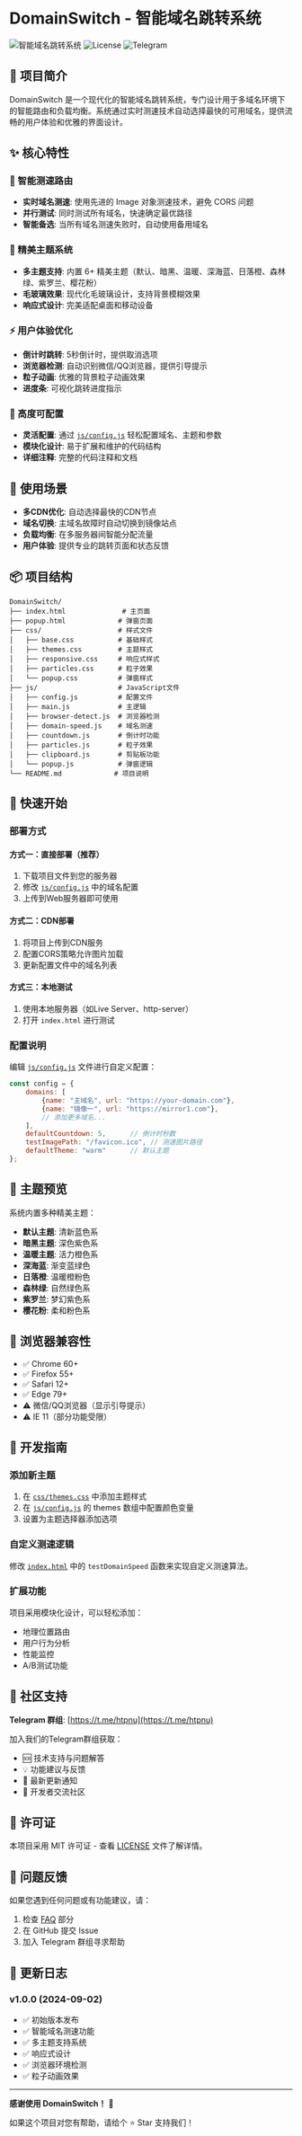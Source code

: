 # DomainSwitch - 智能域名跳转系统

![智能域名跳转系统](https://img.shields.io/badge/Version-1.0.0-blue.svg)
![License](https://img.shields.io/badge/License-MIT-green.svg)
![Telegram](https://img.shields.io/badge/Telegram-Group-blue.svg)

## 🌟 项目简介

DomainSwitch 是一个现代化的智能域名跳转系统，专门设计用于多域名环境下的智能路由和负载均衡。系统通过实时测速技术自动选择最快的可用域名，提供流畅的用户体验和优雅的界面设计。

## ✨ 核心特性

### 🚀 智能测速路由
- **实时域名测速**: 使用先进的 Image 对象测速技术，避免 CORS 问题
- **并行测试**: 同时测试所有域名，快速确定最优路径
- **智能备选**: 当所有域名测速失败时，自动使用备用域名

### 🎨 精美主题系统
- **多主题支持**: 内置 6+ 精美主题（默认、暗黑、温暖、深海蓝、日落橙、森林绿、紫罗兰、樱花粉）
- **毛玻璃效果**: 现代化毛玻璃设计，支持背景模糊效果
- **响应式设计**: 完美适配桌面和移动设备

### ⚡ 用户体验优化
- **倒计时跳转**: 5秒倒计时，提供取消选项
- **浏览器检测**: 自动识别微信/QQ浏览器，提供引导提示
- **粒子动画**: 优雅的背景粒子动画效果
- **进度条**: 可视化跳转进度指示

### 🔧 高度可配置
- **灵活配置**: 通过 [`js/config.js`](js/config.js:1) 轻松配置域名、主题和参数
- **模块化设计**: 易于扩展和维护的代码结构
- **详细注释**: 完整的代码注释和文档

## 🎯 使用场景

- **多CDN优化**: 自动选择最快的CDN节点
- **域名切换**: 主域名故障时自动切换到镜像站点
- **负载均衡**: 在多服务器间智能分配流量
- **用户体验**: 提供专业的跳转页面和状态反馈

## 📦 项目结构

```
DomainSwitch/
├── index.html              # 主页面
├── popup.html             # 弹窗页面
├── css/                   # 样式文件
│   ├── base.css           # 基础样式
│   ├── themes.css         # 主题样式
│   ├── responsive.css     # 响应式样式
│   ├── particles.css      # 粒子效果
│   └── popup.css          # 弹窗样式
├── js/                    # JavaScript文件
│   ├── config.js          # 配置文件
│   ├── main.js            # 主逻辑
│   ├── browser-detect.js  # 浏览器检测
│   ├── domain-speed.js    # 域名测速
│   ├── countdown.js       # 倒计时功能
│   ├── particles.js       # 粒子效果
│   ├── clipboard.js       # 剪贴板功能
│   └── popup.js           # 弹窗逻辑
└── README.md             # 项目说明
```

## 🚀 快速开始

### 部署方式

#### 方式一：直接部署（推荐）
1. 下载项目文件到您的服务器
2. 修改 [`js/config.js`](js/config.js:18) 中的域名配置
3. 上传到Web服务器即可使用

#### 方式二：CDN部署
1. 将项目上传到CDN服务
2. 配置CORS策略允许图片加载
3. 更新配置文件中的域名列表

#### 方式三：本地测试
1. 使用本地服务器（如Live Server、http-server）
2. 打开 `index.html` 进行测试

### 配置说明

编辑 [`js/config.js`](js/config.js:11) 文件进行自定义配置：

```javascript
const config = {
    domains: [
        {name: "主域名", url: "https://your-domain.com"},
        {name: "镜像一", url: "https://mirror1.com"},
        // 添加更多域名...
    ],
    defaultCountdown: 5,      // 倒计时秒数
    testImagePath: "/favicon.ico", // 测速图片路径
    defaultTheme: "warm"      // 默认主题
};
```

## 🎨 主题预览

系统内置多种精美主题：
- **默认主题**: 清新蓝色系
- **暗黑主题**: 深色紫色系  
- **温暖主题**: 活力橙色系
- **深海蓝**: 渐变蓝绿色
- **日落橙**: 温暖橙粉色
- **森林绿**: 自然绿色系
- **紫罗兰**: 梦幻紫色系
- **樱花粉**: 柔和粉色系

## 📱 浏览器兼容性

- ✅ Chrome 60+
- ✅ Firefox 55+
- ✅ Safari 12+
- ✅ Edge 79+
- ⚠️ 微信/QQ浏览器（显示引导提示）
- ⚠️ IE 11（部分功能受限）

## 🔧 开发指南

### 添加新主题
1. 在 [`css/themes.css`](css/themes.css:1) 中添加主题样式
2. 在 [`js/config.js`](js/config.js:50) 的 themes 数组中配置颜色变量
3. 设置为主题选择器添加选项

### 自定义测速逻辑
修改 [`index.html`](index.html:94) 中的 `testDomainSpeed` 函数来实现自定义测速算法。

### 扩展功能
项目采用模块化设计，可以轻松添加：
- 地理位置路由
- 用户行为分析
- 性能监控
- A/B测试功能

## 🤝 社区支持

**Telegram 群组**: [https://t.me/htpnu](https://t.me/htpnu)

加入我们的Telegram群组获取：
- 🆘 技术支持与问题解答
- 💡 功能建议与反馈
- 🔄 最新更新通知
- 👥 开发者交流社区

## 📄 许可证

本项目采用 MIT 许可证 - 查看 [LICENSE](LICENSE) 文件了解详情。

## 🐛 问题反馈

如果您遇到任何问题或有功能建议，请：
1. 检查 [FAQ](#) 部分
2. 在 GitHub 提交 Issue
3. 加入 Telegram 群组寻求帮助

## 🌟 更新日志

### v1.0.0 (2024-09-02)
- ✅ 初始版本发布
- ✅ 智能域名测速功能
- ✅ 多主题支持系统
- ✅ 响应式设计
- ✅ 浏览器环境检测
- ✅ 粒子动画效果

---

**感谢使用 DomainSwitch！** 🚀

如果这个项目对您有帮助，请给个 ⭐ Star 支持我们！
